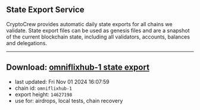 ## State Export Service
CryptoCrew provides automatic daily state exports for all chains we validate. State export files can be used as genesis files and are a snapshot of the current blockchain state, including all validators, accounts, balances and delegations.

---
**Download: [omniflixhub-1 state export](https://dl-eu2.ccvalidators.com/SERVICE/omniflixhub/omniflixhub-1_export_14627198.json)**
---

- last updated: Fri Nov 01 2024 16:07:59
- chain id: `omniflixhub-1`
- export height: `14627198`
- use for: airdrops, local tests, chain recovery

